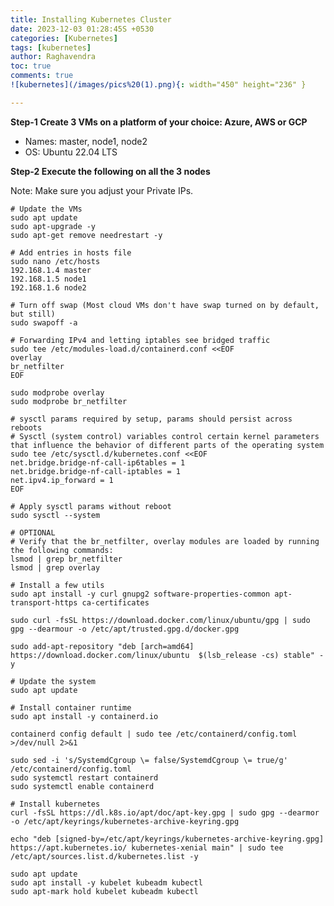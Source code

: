 ```yaml
---
title: Installing Kubernetes Cluster 
date: 2023-12-03 01:28:45S +0530
categories: [Kubernetes] 
tags: [kubernetes]
author: Raghavendra
toc: true
comments: true
![kubernetes](/images/pics%20(1).png){: width="450" height="236" }

---
```


**Step-1 Create 3 VMs on a platform of your choice: Azure, AWS or GCP**

-   Names: master, node1, node2
-   OS: Ubuntu 22.04 LTS

**Step-2 Execute the following on all the 3 nodes**

Note: Make sure you adjust your Private IPs.

    # Update the VMs
    sudo apt update
    sudo apt-upgrade -y
    sudo apt-get remove needrestart -y
    
    # Add entries in hosts file
    sudo nano /etc/hosts
    192.168.1.4 master
    192.168.1.5 node1
    192.168.1.6 node2
    
    # Turn off swap (Most cloud VMs don't have swap turned on by default, but still)
    sudo swapoff -a
    
    # Forwarding IPv4 and letting iptables see bridged traffic
    sudo tee /etc/modules-load.d/containerd.conf <<EOF
    overlay
    br_netfilter
    EOF
    
    sudo modprobe overlay
    sudo modprobe br_netfilter
    
    # sysctl params required by setup, params should persist across reboots
    # Sysctl (system control) variables control certain kernel parameters that influence the behavior of different parts of the operating system
    sudo tee /etc/sysctl.d/kubernetes.conf <<EOF
    net.bridge.bridge-nf-call-ip6tables = 1
    net.bridge.bridge-nf-call-iptables = 1
    net.ipv4.ip_forward = 1
    EOF
    
    # Apply sysctl params without reboot
    sudo sysctl --system
    
    # OPTIONAL
    # Verify that the br_netfilter, overlay modules are loaded by running the following commands:
    lsmod | grep br_netfilter
    lsmod | grep overlay
    
    # Install a few utils
    sudo apt install -y curl gnupg2 software-properties-common apt-transport-https ca-certificates
    
    sudo curl -fsSL https://download.docker.com/linux/ubuntu/gpg | sudo gpg --dearmour -o /etc/apt/trusted.gpg.d/docker.gpg
    
    sudo add-apt-repository "deb [arch=amd64] https://download.docker.com/linux/ubuntu  $(lsb_release -cs) stable" -y
    
    # Update the system
    sudo apt update
    
    # Install container runtime
    sudo apt install -y containerd.io
    
    containerd config default | sudo tee /etc/containerd/config.toml >/dev/null 2>&1
    
    sudo sed -i 's/SystemdCgroup \= false/SystemdCgroup \= true/g' /etc/containerd/config.toml
    sudo systemctl restart containerd
    sudo systemctl enable containerd
    
    # Install kubernetes
    curl -fsSL https://dl.k8s.io/apt/doc/apt-key.gpg | sudo gpg --dearmor -o /etc/apt/keyrings/kubernetes-archive-keyring.gpg
    
    echo "deb [signed-by=/etc/apt/keyrings/kubernetes-archive-keyring.gpg] https://apt.kubernetes.io/ kubernetes-xenial main" | sudo tee /etc/apt/sources.list.d/kubernetes.list -y
    
    sudo apt update
    sudo apt install -y kubelet kubeadm kubectl
    sudo apt-mark hold kubelet kubeadm kubectl

